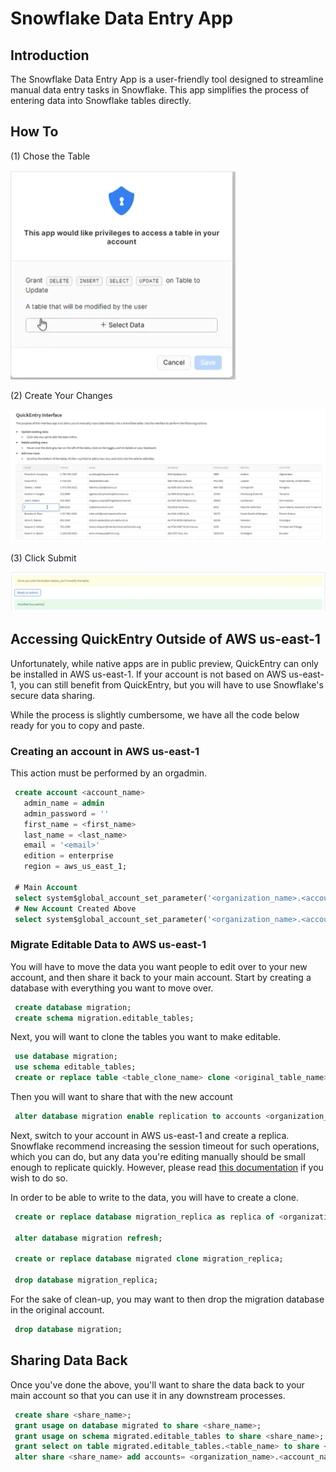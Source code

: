 # Snowflake Data Entry App
 
## Introduction
 
The Snowflake Data Entry App is a user-friendly tool designed to streamline manual data entry tasks in Snowflake. This app simplifies the process of entering data into Snowflake tables directly.
 
## How To

(1) Chose the Table

![image1](screenshots/image1.png)

(2) Create Your Changes

![image2](screenshots/image2.png)

(3) Click Submit

![image2](screenshots/image3.png)

## Accessing QuickEntry Outside of AWS us-east-1

Unfortunately, while native apps are in public preview, QuickEntry can only be installed in AWS us-east-1. If your account is not based on AWS us-east-1, you can still benefit from QuickEntry, but you will have to use Snowflake's secure data sharing.

While the process is slightly cumbersome, we have all the code below ready for you to copy and paste. 

### Creating an account in AWS us-east-1 

This action must be performed by an orgadmin.

```sql
 create account <account_name>
   admin_name = admin
   admin_password = ''
   first_name = <first_name>
   last_name = <last_name>
   email = '<email>'
   edition = enterprise
   region = aws_us_east_1;

 # Main Account
 select system$global_account_set_parameter('<organization_name>.<account_name>', 'ENABLE_ACCOUNT_DATABASE_REPLICATION', 'true');
 # New Account Created Above
 select system$global_account_set_parameter('<organization_name>.<account_name>', 'ENABLE_ACCOUNT_DATABASE_REPLICATION', 'true');
```

### Migrate Editable Data to AWS us-east-1

You will have to move the data you want people to edit over to your new account, and then share it back to your main account. Start by creating a database with everything you want to move over. 

```sql
 create database migration;
 create schema migration.editable_tables;
```

Next, you will want to clone the tables you want to make editable.

```sql
 use database migration;
 use schema editable_tables;
 create or replace table <table_clone_name> clone <original_table_name>;
```

Then you will want to share that with the new account

```sql
 alter database migration enable replication to accounts <organization_name>.<account_name>
```
Next, switch to your account in AWS us-east-1 and create a replica. Snowflake recommend increasing the session timeout for such operations, which you can do, but any data you're editing manually should be small enough to replicate quickly. However, please read [this documentation](https://docs.snowflake.com/en/user-guide/database-replication-config#increasing-the-statement-timeout-for-the-initial-replication) if you wish to do so.

In order to be able to write to the data, you will have to create a clone.

```sql
 create or replace database migration_replica as replica of <organization_name>.<account_name>.migration;
 
 alter database migration refresh;
 
 create or replace database migrated clone migration_replica;
 
 drop database migration_replica;
```

For the sake of clean-up, you may want to then drop the migration database in the original account.

```sql
 drop database migration;
```

## Sharing Data Back

Once you've done the above, you'll want to share the data back to your main account so that you can use it in any downstream processes. 

```sql
 create share <share_name>;
 grant usage on database migrated to share <share_name>;
 grant usage on schema migrated.editable_tables to share <share_name>;
 grant select on table migrated.editable_tables.<table_name> to share <share_name>;
 alter share <share_name> add accounts= <organization_name>.<account_name>;
```
